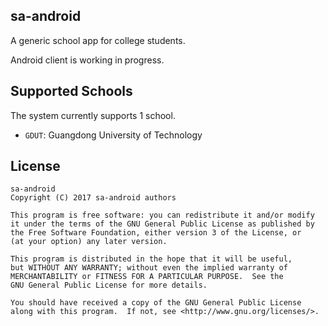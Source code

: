 ## sa-android

A generic school app for college students.

Android client is working in progress.

## Supported Schools

The system currently supports 1 school.

- `GDUT`: Guangdong University of Technology

## License
```
sa-android
Copyright (C) 2017 sa-android authors

This program is free software: you can redistribute it and/or modify
it under the terms of the GNU General Public License as published by
the Free Software Foundation, either version 3 of the License, or
(at your option) any later version.

This program is distributed in the hope that it will be useful,
but WITHOUT ANY WARRANTY; without even the implied warranty of
MERCHANTABILITY or FITNESS FOR A PARTICULAR PURPOSE.  See the
GNU General Public License for more details.

You should have received a copy of the GNU General Public License
along with this program.  If not, see <http://www.gnu.org/licenses/>.
```
